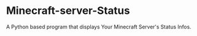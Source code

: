 # Minecraft-server-Status
A Python based program that displays Your Minecraft Server's Status Infos.
